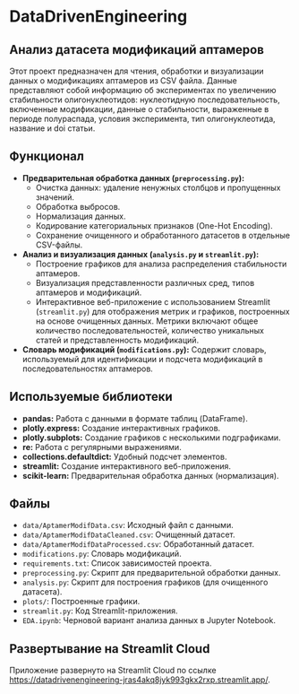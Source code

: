 # DataDrivenEngineering

## Анализ датасета модификаций аптамеров
Этот проект предназначен для чтения, обработки и визуализации данных о модификациях аптамеров из CSV файла. Данные представляют собой информацию об экспериментах по увеличению стабильности олигонуклеотидов: нуклеотидную последовательность, включенные модификации, данные о стабильности, выраженные в периоде полураспада, условия эксперимента, тип олигонуклеотида, название и doi статьи.

## Функционал

* **Предварительная обработка данных (`preprocessing.py`):**
    * Очистка данных: удаление ненужных столбцов и пропущенных значений.
    * Обработка выбросов.
    * Нормализация данных.
    * Кодирование категориальных признаков (One-Hot Encoding).
    * Сохранение очищенного и обработанного датасетов в отдельные CSV-файлы.
* **Анализ и визуализация данных (`analysis.py` и `streamlit.py`):**
    * Построение графиков для анализа распределения стабильности аптамеров.
    * Визуализация представленности различных сред, типов аптамеров и модификаций.
    * Интерактивное веб-приложение с использованием Streamlit (`streamlit.py`) для отображения метрик и графиков, построенных на основе очищенных данных. Метрики включают общее количество последовательностей, количество уникальных статей и представленность модификаций.
* **Словарь модификаций (`modifications.py`):** Содержит словарь, используемый для идентификации и подсчета модификаций в последовательностях аптамеров.


## Используемые библиотеки
*   **pandas:** Работа с данными в формате таблиц (DataFrame).
*   **plotly.express:** Создание интерактивных графиков.
*   **plotly.subplots:** Создание графиков с несколькими подграфиками.
*   **re:** Работа с регулярными выражениями.
*   **collections.defaultdict:** Удобный подсчет элементов.
*   **streamlit:**  Создание интерактивного веб-приложения.
*   **scikit-learn:**  Предварительная обработка данных (нормализация).


## Файлы
*   `data/AptamerModifData.csv`: Исходный файл с данными.
*   `data/AptamerModifDataCleaned.csv`: Очищенный датасет.
*   `data/AptamerModifDataProcessed.csv`: Обработанный датасет.
*   `modifications.py`: Словарь модификаций.
*   `requirements.txt`: Список зависимостей проекта.
*   `preprocessing.py`: Скрипт для предварительной обработки данных.
*   `analysis.py`: Скрипт для построения графиков (для очищенного датасета).
*   `plots/`: Построенные графики.
*   `streamlit.py`: Код Streamlit-приложения.
*   `EDA.ipynb`: Черновой вариант анализа данных в Jupyter Notebook.

##  Развертывание на Streamlit Cloud

Приложение развернуто на Streamlit Cloud по ссылке https://datadrivenengineering-jras4akq8jyk993gkx2rxp.streamlit.app/.

